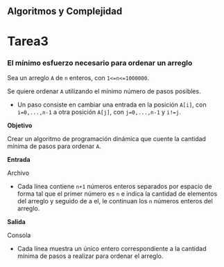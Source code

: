 ## Algoritmos y Complejidad

# Tarea3

### El mínimo esfuerzo necesario para ordenar un arreglo

Sea un arreglo `A` de `n` enteros, con `1<=n<=1000000`.

Se quiere ordenar `A` utilizando el mínimo número de pasos posibles.

- Un paso consiste en cambiar una entrada en la posición `A[i]`, con `i=0,...,n-1` a otra posición `A[j]`, con `j=0,...,n-1` y `i!=j`.

**Objetivo**

Crear un algoritmo de programación dinámica que cuente la cantidad mínima de pasos para ordenar `A`.

**Entrada**

Archivo

- Cada línea contiene `n+1` números enteros separados por espacio de forma tal que el primer número es `n` e indica la cantidad de elementos del arreglo y seguido de a el, le continuan los `n` números enteros del arreglo.

**Salida**

Consola

- Cada línea muestra un único entero correspondiente a la cantidad mínima de pasos a realizar para ordenar el arreglo.
